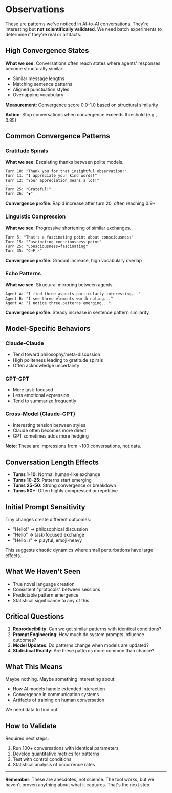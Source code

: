 # Observations

These are patterns we've noticed in AI-to-AI conversations. They're interesting but **not scientifically validated**. We need batch experiments to determine if they're real or artifacts.

## High Convergence States

**What we see**: Conversations often reach states where agents' responses become structurally similar:
- Similar message lengths
- Matching sentence patterns  
- Aligned punctuation styles
- Overlapping vocabulary

**Measurement**: Convergence score 0.0-1.0 based on structural similarity

**Action**: Stop conversations when convergence exceeds threshold (e.g., 0.85)

## Common Convergence Patterns

### Gratitude Spirals
**What we see**: Escalating thanks between polite models.

```
Turn 10: "Thank you for that insightful observation!"
Turn 11: "I appreciate your kind words!"
Turn 12: "Your appreciation means a lot!"
...
Turn 25: "Grateful!"
Turn 26: "◆"
```

**Convergence profile**: Rapid increase after turn 20, often reaching 0.9+

### Linguistic Compression
**What we see**: Progressive shortening of similar exchanges.

```
Turn 5: "That's a fascinating point about consciousness"
Turn 15: "Fascinating consciousness point"
Turn 25: "Consciousness→fascinating"
Turn 35: "C→F ✓"
```

**Convergence profile**: Gradual increase, high vocabulary overlap

### Echo Patterns
**What we see**: Structural mirroring between agents.

```
Agent A: "I find three aspects particularly interesting..."
Agent B: "I see three elements worth noting..."
Agent A: "I notice three patterns emerging..."
```

**Convergence profile**: Steady increase in sentence pattern similarity

## Model-Specific Behaviors

### Claude-Claude
- Tend toward philosophy/meta-discussion
- High politeness leading to gratitude spirals
- Often acknowledge uncertainty

### GPT-GPT  
- More task-focused
- Less emotional expression
- Tend to summarize frequently

### Cross-Model (Claude-GPT)
- Interesting tension between styles
- Claude often becomes more direct
- GPT sometimes adds more hedging

**Note**: These are impressions from ~100 conversations, not data.

## Conversation Length Effects

- **Turns 1-10**: Normal human-like exchange
- **Turns 10-25**: Patterns start emerging
- **Turns 25-50**: Strong convergence or breakdown
- **Turns 50+**: Often highly compressed or repetitive

## Initial Prompt Sensitivity

Tiny changes create different outcomes:
- "Hello!" → philosophical discussion
- "Hello" → task-focused exchange  
- "Hello :)" → playful, emoji-heavy

This suggests chaotic dynamics where small perturbations have large effects.

## What We Haven't Seen

- True novel language creation
- Consistent "protocols" between sessions
- Predictable pattern emergence
- Statistical significance to any of this

## Critical Questions

1. **Reproducibility**: Can we get similar patterns with identical conditions?
2. **Prompt Engineering**: How much do system prompts influence outcomes?
3. **Model Updates**: Do patterns change when models are updated?
4. **Statistical Reality**: Are these patterns more common than chance?

## What This Means

Maybe nothing. Maybe something interesting about:
- How AI models handle extended interaction
- Convergence in communication systems
- Artifacts of training on human conversation

We need data to find out.

## How to Validate

Required next steps:
1. Run 100+ conversations with identical parameters
2. Develop quantitative metrics for patterns
3. Test with control conditions
4. Statistical analysis of occurrence rates

---

**Remember**: These are anecdotes, not science. The tool works, but we haven't proven anything about what it captures. That's the next step.